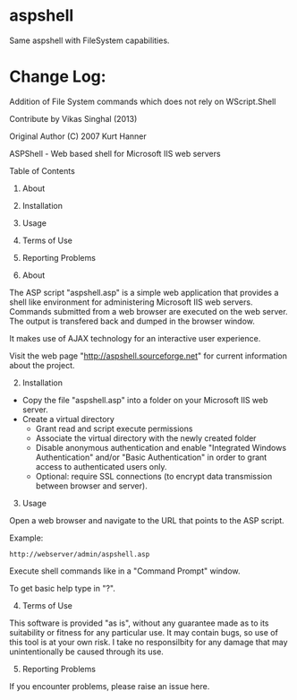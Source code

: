aspshell
========
Same aspshell with FileSystem capabilities.

Change Log:
=============
Addition of File System commands which does not rely on WScript.Shell

Contribute by Vikas Singhal (2013)

Original Author (C) 2007 Kurt Hanner

ASPShell - Web based shell for Microsoft IIS web servers


Table of Contents

  1. About
  2. Installation
  3. Usage
  4. Terms of Use
  5. Reporting Problems


1. About

  The ASP script "aspshell.asp" is a simple web application that provides
  a shell like environment for administering Microsoft IIS web servers.
  Commands submitted from a web browser are executed on the web server.
  The output is transfered back and dumped in the browser window.

  It makes use of AJAX technology for an interactive user experience.

  Visit the web page "http://aspshell.sourceforge.net" for current
  information about the project.


2. Installation

  * Copy the file "aspshell.asp" into a folder on your Microsoft IIS web
    server.
  * Create a virtual directory
      - Grant read and script execute permissions
      - Associate the virtual directory with the newly created folder
      - Disable anonymous authentication and enable "Integrated Windows
        Authentication" and/or "Basic Authentication" in order to grant
        access to authenticated users only.
      - Optional: require SSL connections (to encrypt data transmission
        between browser and server).


3. Usage

  Open a web browser and navigate to the URL that points to the ASP script.

  Example:

    http://webserver/admin/aspshell.asp

  Execute shell commands like in a "Command Prompt" window.

  To get basic help type in "?".


4. Terms of Use

  This  software  is provided "as is", without any guarantee made as to its
  suitability  or  fitness  for any particular use. It may contain bugs, so
  use  of  this  tool is at your own risk.  I take no responsilbity for any
  damage that may unintentionally be caused through its use.


5. Reporting Problems

  If  you  encounter problems, please raise an issue here.

